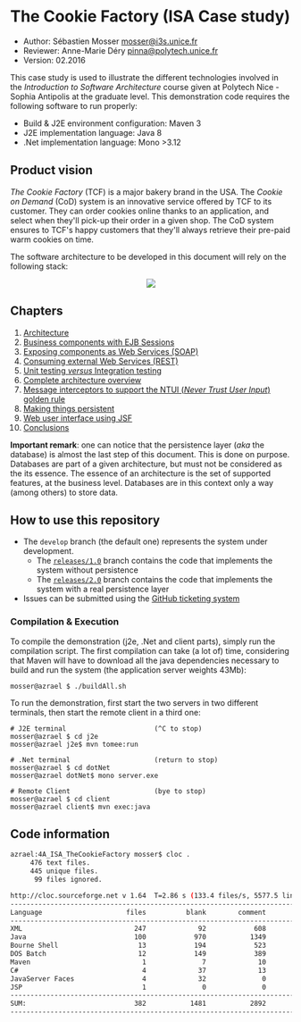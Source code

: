 # The Cookie Factory (ISA Case study)

  * Author: Sébastien Mosser [mosser@i3s.unice.fr](mosser@i3s.unice.fr)
  * Reviewer: Anne-Marie Déry [pinna@polytech.unice.fr](pinna@polytech.unice.fr)
  * Version: 02.2016

This case study is used to illustrate the different technologies involved in the _Introduction to Software Architecture_  course given at Polytech Nice - Sophia Antipolis at the graduate level. This demonstration code requires the following software to run properly:

  * Build & J2E environment configuration: Maven 3
  * J2E implementation language: Java 8
  * .Net implementation language: Mono >3.12


## Product vision

_The Cookie Factory_ (TCF) is a major bakery brand in the USA. The _Cookie on Demand_ (CoD) system is an innovative service offered by TCF to its customer. They can order cookies online thanks to an application, and select when they'll pick-up their order in a given shop. The CoD system ensures to TCF's happy customers that they'll always retrieve their pre-paid warm cookies on time.

The software architecture to be developed in this document will rely on the following stack:

<p align="center">
  <img src="https://raw.githubusercontent.com/polytechnice-si/4A_ISA_TheCookieFactory/develop/docs/big_pict.png"/>
</p>

## Chapters

  1. [Architecture](https://github.com/polytechnice-si/4A_ISA_TheCookieFactory/blob/develop/chapters/Architecture.md)
  2. [Business components with EJB Sessions](https://github.com/polytechnice-si/4A_ISA_TheCookieFactory/blob/develop/chapters/BusinessComponents.md)
  3. [Exposing components as Web Services (SOAP)](https://github.com/polytechnice-si/4A_ISA_TheCookieFactory/blob/develop/chapters/Exposing_SOAP.md)
  4. [Consuming external Web Services (REST)](https://github.com/polytechnice-si/4A_ISA_TheCookieFactory/blob/develop/chapters/Consuming_REST.md)
  5. [Unit testing _versus_ Integration testing](https://github.com/polytechnice-si/4A_ISA_TheCookieFactory/blob/develop/chapters/IntegrationTesting.md)
  6. [Complete architecture overview](https://github.com/polytechnice-si/4A_ISA_TheCookieFactory/blob/develop/chapters/VolatileOverview.md)
  7. [Message interceptors to support the NTUI (_Never Trust User Input_) golden rule](https://github.com/polytechnice-si/4A_ISA_TheCookieFactory/blob/develop/chapters/Interceptors.md)
  8. [Making things persistent](https://github.com/polytechnice-si/4A_ISA_TheCookieFactory/blob/develop/chapters/Persistence.md)
  9. [Web user interface using JSF](https://github.com/polytechnice-si/4A_ISA_TheCookieFactory/blob/develop/chapters/UI_JSF.md) 
  10. [Conclusions](https://github.com/polytechnice-si/4A_ISA_TheCookieFactory/blob/develop/chapters/Conclusions.md)

__Important remark__: one can notice that the persistence layer (_aka_ the database) is almost the last step of this document. This is done on purpose. Databases are part of a given architecture, but must not be considered as the its essence. The essence of an architecture is the set of supported features, at the business level. Databases are in this context only a way (among others) to store data.

## How to use this repository
  
  * The `develop` branch (the default one) represents the system under development. 
    * The [`releases/1.0`](https://github.com/polytechnice-si/4A_ISA_TheCookieFactory/tree/release/v1.0) branch contains the code that implements the system without persistence
    * The [`releases/2.0`](https://github.com/polytechnice-si/4A_ISA_TheCookieFactory/tree/release/v2.0) branch contains the code that implements the system with a real persistence layer
  * Issues can be submitted using the [GitHub ticketing system](https://github.com/polytechnice-si/4A_ISA_TheCookieFactory/issues)

### Compilation & Execution

To compile the demonstration (j2e, .Net and client parts), simply run the compilation script. The first compilation can take (a lot of) time, considering that Maven will have to download all the java dependencies necessary to build and run the system (the application server weights 43Mb):

    mosser@azrael $ ./buildAll.sh
    
To run the demonstration, first start the two servers in two different terminals, then start the remote client in a third one:

    # J2E terminal 						(^C to stop)
    mosser@azrael $ cd j2e
    mosser@azrael j2e$ mvn tomee:run
  
    # .Net terminal						(return to stop)
    mosser@azrael $ cd dotNet
    mosser@azrael dotNet$ mono server.exe
    
    # Remote Client						(bye to stop)
    mosser@azrael $ cd client
    mosser@azrael client$ mvn exec:java

## Code information
 
```bash
azrael:4A_ISA_TheCookieFactory mosser$ cloc .
     476 text files.
     445 unique files.                                          
      99 files ignored.

http://cloc.sourceforge.net v 1.64  T=2.86 s (133.4 files/s, 5577.5 lines/s)
-------------------------------------------------------------------------------
Language                     files          blank        comment           code
-------------------------------------------------------------------------------
XML                            247             92            608           6298
Java                           100            970           1349           2911
Bourne Shell                    13            194            523           1314
DOS Batch                       12            149            389            638
Maven                            1              7             10            188
C#                               4             37             13            132
JavaServer Faces                 4             32              0            115
JSP                              1              0              0              4
-------------------------------------------------------------------------------
SUM:                           382           1481           2892          11600
-------------------------------------------------------------------------------
```
